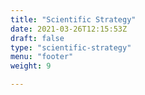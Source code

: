 ```yaml
---
title: "Scientific Strategy"
date: 2021-03-26T12:15:53Z
draft: false
type: "scientific-strategy"
menu: "footer"
weight: 9

---
```


